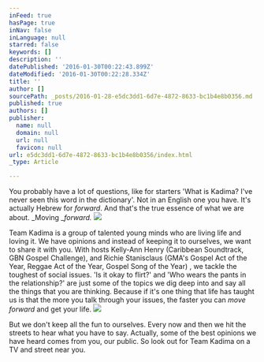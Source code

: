 ```yaml
---
inFeed: true
hasPage: true
inNav: false
inLanguage: null
starred: false
keywords: []
description: ''
datePublished: '2016-01-30T00:22:43.899Z'
dateModified: '2016-01-30T00:22:28.334Z'
title: ''
author: []
sourcePath: _posts/2016-01-28-e5dc3dd1-6d7e-4872-8633-bc1b4e8b0356.md
published: true
authors: []
publisher:
  name: null
  domain: null
  url: null
  favicon: null
url: e5dc3dd1-6d7e-4872-8633-bc1b4e8b0356/index.html
_type: Article

---
```

You probably have a lot of questions, like for starters 'What is Kadima? I've never seen this word in the dictionary'.  Not in an English one you have. It's  actually Hebrew  for _forward_. And that's the true essence of what we are about. _Moving __forward._
![](https://the-grid-user-content.s3-us-west-2.amazonaws.com/c4c2e363-15a9-4e0f-9cde-ccaf7ca13f0f.jpg)

Team Kadima is a group of talented young minds who are living life and loving it. We have opinions and instead of keeping it to ourselves, we want to share it with you. With hosts Kelly-Ann Henry (Caribbean Soundtrack, GBN Gospel Challenge), and Richie Stanisclaus (GMA's Gospel Act of the Year, Reggae Act of the Year, Gospel Song of the Year) , we tackle the toughest of social issues. 'Is it okay to flirt?' and 'Who wears the pants in the relationship?' are just some of the topics we dig deep into and say all the things that you are thinking. Because if it's one thing that life has taught us is that the more you talk through your issues, the faster you can _move forward_ and get your life. ![](https://the-grid-user-content.s3-us-west-2.amazonaws.com/89a807a9-da78-40d6-8f4d-93ba4db2cc0e.JPG)

But we don't keep all the fun to ourselves. Every now and then we hit the streets to hear what you have to say. Actually, some of the best opinions we have heard comes from you, our public. So look out for Team Kadima on a TV and street near you.